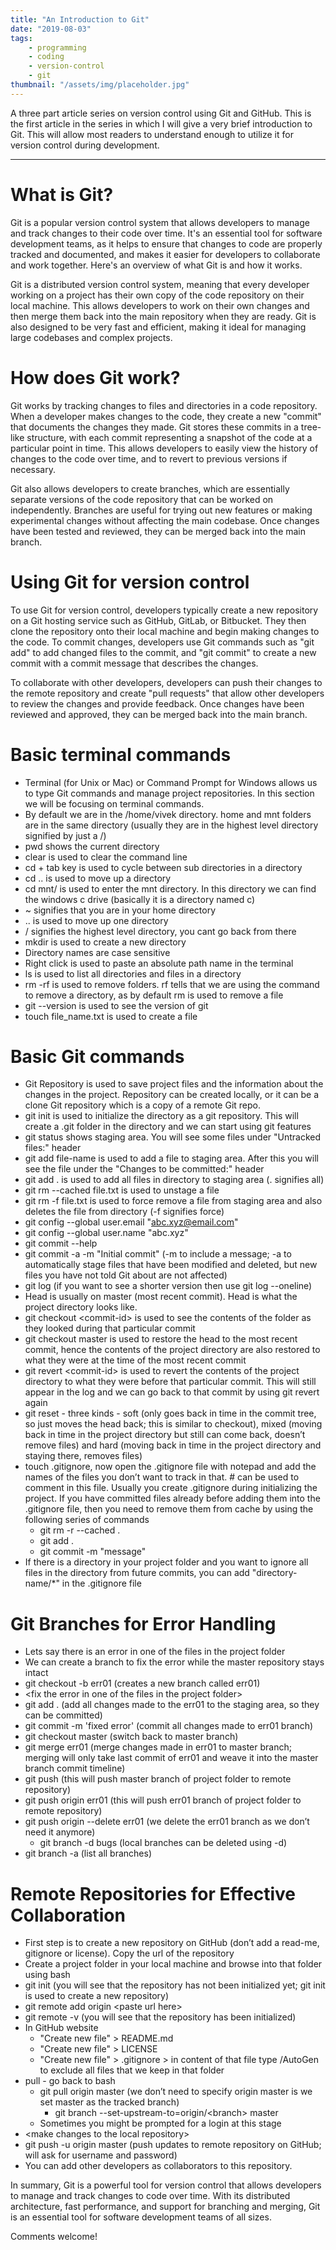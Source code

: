 ```yaml
---
title: "An Introduction to Git"
date: "2019-08-03"
tags:
    - programming
    - coding
    - version-control
    - git
thumbnail: "/assets/img/placeholder.jpg"
---
```

A three part article series on version control using Git and GitHub. This is the first article in the series in which I will give a very brief introduction to Git. This will allow most readers to understand enough to utilize it for version control during development. 

---

# What is Git?
Git is a popular version control system that allows developers to manage and track changes to their code over time. It's an essential tool for software development teams, as it helps to ensure that changes to code are properly tracked and documented, and makes it easier for developers to collaborate and work together. Here's an overview of what Git is and how it works.

Git is a distributed version control system, meaning that every developer working on a project has their own copy of the code repository on their local machine. This allows developers to work on their own changes and then merge them back into the main repository when they are ready. Git is also designed to be very fast and efficient, making it ideal for managing large codebases and complex projects.

# How does Git work?
Git works by tracking changes to files and directories in a code repository. When a developer makes changes to the code, they create a new "commit" that documents the changes they made. Git stores these commits in a tree-like structure, with each commit representing a snapshot of the code at a particular point in time. This allows developers to easily view the history of changes to the code over time, and to revert to previous versions if necessary.

Git also allows developers to create branches, which are essentially separate versions of the code repository that can be worked on independently. Branches are useful for trying out new features or making experimental changes without affecting the main codebase. Once changes have been tested and reviewed, they can be merged back into the main branch.

# Using Git for version control
To use Git for version control, developers typically create a new repository on a Git hosting service such as GitHub, GitLab, or Bitbucket. They then clone the repository onto their local machine and begin making changes to the code. To commit changes, developers use Git commands such as "git add" to add changed files to the commit, and "git commit" to create a new commit with a commit message that describes the changes.

To collaborate with other developers, developers can push their changes to the remote repository and create "pull requests" that allow other developers to review the changes and provide feedback. Once changes have been reviewed and approved, they can be merged back into the main branch.


# Basic terminal commands
- Terminal (for Unix or Mac) or Command Prompt for Windows allows us to type Git commands and manage project repositories. In this section we will be focusing on terminal commands.  
- By default we are in the /home/vivek directory. home and mnt folders are in the same directory (usually they are in the highest level directory signified by just a /)
- pwd shows the current directory
- clear is used to clear the command line
- cd + tab key is used to cycle between sub directories in a directory
- cd .. is used to move up a directory
- cd mnt/ is used to enter the mnt directory. In this directory we can find the windows c drive (basically it is a directory named c)
- ~ signifies that you are in your home directory 
- \.\. is used to move up one directory
- / signifies the highest level directory, you cant go back from there
- mkdir is used to create a new directory
- Directory names are case sensitive
- Right click is used to paste an absolute path name in the terminal
- ls is used to list all directories and files in a directory
- rm -rf is used to remove folders. rf tells that we are using the command to remove a directory, as by default rm is used to remove a file
- git \-\-version is used to see the version of git
- touch file_name.txt is used to create a file


# Basic Git commands
- Git Repository is used to save project files and the information about the changes in the project. Repository can be created locally, or it can be a clone Git repository which is a copy of a remote Git repo.
- git init is used to initialize the directory as a git repository. This will create a .git folder in the directory and we can start using git features 
- git status shows staging area. You will see some files under "Untracked files:" header
- git add file-name is used to add a file to staging area. After this you will see the file under the "Changes to be committed:" header
- git add . is used to add all files in directory to staging area (. signifies all)
- git rm \-\-cached file.txt is used to unstage a file
- git rm -f file.txt is used to force remove a file from staging area and also deletes the file from directory (-f signifies force)
- git config \-\-global user.email "abc.xyz@email.com"
- git config \-\-global user.name "abc.xyz"
- git commit \-\-help  
- git commit -a -m "Initial commit" (-m to include a message; -a to automatically stage files that have been modified and deleted, but new files you have not told Git about are not affected)
- git log (if you want to see a shorter version then use git log \-\-oneline)
- Head is usually on master (most recent commit). Head is what the project directory looks like. 
- git checkout \<commit-id\> is used to see the contents of the folder as they looked during that particular commit
- git checkout master is used to restore the head to the most recent commit, hence the contents of the project directory are also restored to what they were at the time of the most recent commit 
- git revert \<commit-id\> is used to revert the contents of the project directory to what they were before that particular commit. This will still appear in the log and we can go back to that commit by using git revert again
- git reset - three kinds - soft (only goes back in time in the commit tree, so just moves the head back; this is similar to checkout), mixed (moving back in time in the project directory but still can come back, doesn’t remove files) and hard (moving back in time in the project directory and staying there, removes files)
- touch .gitignore, now open the .gitignore file with notepad and add the names of the files you don’t want to track in that. # can be used to comment in this file. Usually you create .gitignore during initializing the project. If you have committed files already before adding them into the .gitignore file, then you need to remove them from cache by using the following series of commands
	- git rm -r \-\-cached .
	- git add .
	- git commit -m "message"
- If there is a directory in your project folder and you want to ignore all files in the directory from future commits, you can add "directory-name/\*" in the .gitignore file


# Git Branches for Error Handling
- Lets say there is an error in one of the files in the project folder
- We can create a branch to fix the error while the master repository stays intact
- git checkout -b err01 (creates a new branch called err01)
- \<fix the error in one of the files in the project folder\>
- git add . (add all changes made to the err01 to the staging area, so they can be committed)
- git commit -m 'fixed error' (commit all changes made to err01 branch)
- git checkout master (switch back to master branch)
- git merge err01 (merge changes made in err01 to master branch; merging will only take last commit of err01 and weave it into the master branch commit timeline)
- git push (this will push master branch of project folder to remote repository)
- git push origin err01 (this will push err01 branch of project folder to remote repository)
- git push origin \-\-delete err01 (we delete the err01 branch as we don’t need it anymore)
	- git branch -d bugs (local branches can be deleted using -d)
- git branch -a (list all branches)


# Remote Repositories for Effective Collaboration
- First step is to create a new repository on GitHub (don’t add a read-me, gitignore or license). Copy the url of the repository
- Create a project folder in your local machine and browse into that folder using bash
- git init (you will see that the repository has not been initialized yet; git init is used to create a new repository)
- git remote add origin \<paste url here\>
- git remote -v (you will see that the repository has been initialized)
- In GitHub website
	- "Create new file" \> README.md
	- "Create new file" \> LICENSE
	- "Create new file" \> .gitignore \> in content of that file type /AutoGen to exclude all files that we keep in that folder
- pull - go back to bash
	- git pull origin master (we don’t need to specify origin master is we set master as the tracked branch)
		- git branch \-\-set-upstream-to=origin/\<branch\> master
	- Sometimes you might be prompted for a login at this stage
- \<make changes to the local repository\>
- git push -u origin master (push updates to remote repository on GitHub; will ask for username and password)
- You can add other developers as collaborators to this repository.

In summary, Git is a powerful tool for version control that allows developers to manage and track changes to code over time. With its distributed architecture, fast performance, and support for branching and merging, Git is an essential tool for software development teams of all sizes.

Comments welcome!